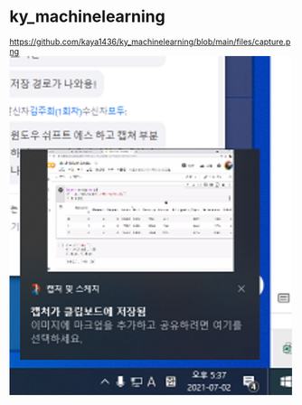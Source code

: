 # ky_machinelearning

https://github.com/kaya1436/ky_machinelearning/blob/main/files/capture.png
<img src="https://github.com/kaya1436/ky_machinelearning/blob/main/files/capture.png" alt="Girl in a jacket" width="500" height="600">
